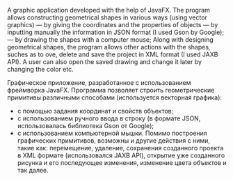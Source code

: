 A graphic application developed with the help of JavaFX.
The program allows constructing geometrical shapes in various ways (using vector graphics)
— by giving the coordinates and the properties of objects
— by inputting manually the information in JSON format (I used Gson by Google);
— by drawing the shapes with a computer mouse;
Along with designing geometrical shapes, the program allows other actions with the shapes, suches as to ove, delete and save the project in XML format (I used JAXB API). A user can also open the saved drawing and change it later by changing the color etc. 


Графическое приложение, разработанное с использованием фреймворка JavaFX.
Программа позволяет строить геометрические примитивы различными способами (используется векторная графика):
- с помощью задания координат и свойств объектов;
- с использованием ручного ввода в строку (в формате JSON, использовалась библиотека Gson от Google);
- с использованием компьютерной мышки.
Помимо построения графических примитивов, возможны и другие действия с ними, такие как: перемещение, удаление, сохранения созданного проекта в XML формате (использовался JAXB API), открытие уже созданного рисунка и его последующее изменения, изменение цвета объектов и так далее.
